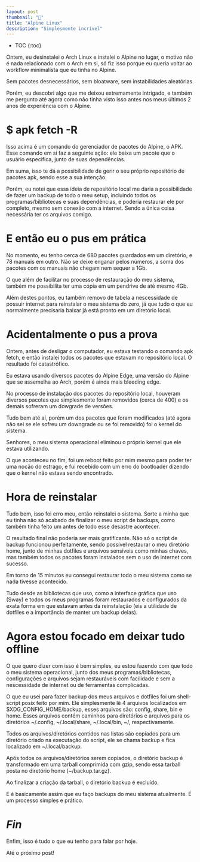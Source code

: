 ```yaml
---
layout: post
thumbnail: "🐧"
title: "Alpine Linux"
description: "Simplesmente incrível"
---
```

* TOC
{:toc}

Ontem, eu desinstalei o Arch Linux e instalei o Alpine no lugar, o motivo
não é nada relacionado com o Arch em si, só fiz isso porque eu queria voltar ao
workflow minimalista que eu tinha no Alpine.

Sem pacotes desnecessários,
sem bloatware, sem instabilidades aleatórias.

Porém, eu descobri algo
que me deixou extremamente intrigado, e também me pergunto até agora como não
tinha visto isso antes nos meus últimos 2 anos de experiência com o Alpine.

# $ apk fetch -R

Isso acima é um comando do gerenciador de pacotes do
Alpine, o APK. Esse comando em si faz a seguinte ação: ele baixa um pacote que
o usuário especifica, junto de suas dependências.

Em suma, isso te dá a
possibilidade de gerir o seu próprio repositório de pacotes apk, sendo esse a
sua intenção.

Porém, eu notei que essa ideia de repositório local me
daria a possibilidade de fazer um backup de todo o meu setup, incluindo todos
os programas/bibliotecas e suas dependências, e poderia restaurar ele por
completo, mesmo sem conexão com a internet. Sendo a única coisa necessária ter
os arquivos comigo.

# E então eu o pus em prática

No momento, eu
tenho cerca de 680 pacotes guardados em um diretório, e 78 manuais em outro.
Não se deixe enganar pelos números, a soma dos pacotes com os manuais não
chegam nem sequer a 1Gb.

O que além de facilitar no processo de
restauração do meu sistema, também me possibilita ter uma cópia em um pendrive
de até mesmo 4Gb.

Além destes pontos, eu também removo de tabela a
nescessidade de possuir internet para reinstalar o meu sistema do zero, já que
tudo o que eu normalmente precisaria baixar já está pronto em um diretório
local.

# Acidentalmente o pus a prova

Ontem, antes de desligar o
computador, eu estava testando o comando apk fetch, e então instalei todos os
pacotes que estavam no repositório local. O resultado foi catastrófico.

Eu estava usando diversos pacotes do Alpine Edge, uma versão do Alpine que
se assemelha ao Arch, porém é ainda mais bleeding edge.

No processo de
instalação dos pacotes do repositório local, houveram diversos pacotes que
simplesmente foram removidos (cerca de 400) e os demais sofreram um dowgrade de
versões.

Tudo bem até aí, porém um dos pacotes que foram modificados
(até agora não sei se ele sofreu um downgrade ou se foi removido) foi o kernel
do sistema.

Senhores, o meu sistema operacional eliminou o próprio
kernel que ele estava utilizando.

O que aconteceu no fim, foi um reboot
feito por mim mesmo para poder ter uma nocão do estrago, e fui recebido com um
erro do bootloader dizendo que o kernel não estava sendo encontrado.

# Hora de reinstalar

Tudo bem, isso foi erro meu, então reinstalei o
sistema. Sorte a minha que eu tinha não só acabado de finalizar o meu script de
backups, como também tinha feito um antes de todo esse desastre acontecer.

O resultado final não poderia ser mais gratificante. Não só o script de
backup funcionou perfeitamente, sendo possível restaurar o meu diretório home,
junto de minhas dotfiles e arquivos sensíveis como minhas chaves, mas também
todos os pacotes foram instalados sem o uso de internet com sucesso.

Em
torno de 15 minutos eu consegui restaurar todo o meu sistema como se nada
tivesse acontecido.

Tudo desde as bibliotecas que uso, como a interface
gráfica que uso (Sway) e todos os meus programas foram restaurados e
configurados da exata forma em que estavam antes da reinstalação (eis a
utilidade de dotfiles e a importância de manter um backup delas).

# Agora estou focado em deixar tudo offline

O que quero dizer com isso é bem
simples, eu estou fazendo com que todo o meu sistema operacional, junto dos
meus programas/bibliotecas, configurações e arquivos sejam restauráveis com
facilidade e sem a nescessidade de internet ou de ferramentas complicadas.

O que eu usei para fazer backup dos meus arquivos e dotfiles foi um
shell-script posix feito por mim. Ele simplesmente lê 4 arquivos localizados em
$XDG\_CONFIG\_HOME/backup, esses arquivos são: config, share, bin e home. Esses
arquivos contém caminhos para diretórios e arquivos para os diretórios
~/.config, ~/.local/share, ~/.local/bin, ~/, respectivamente.

Todos os
arquivos/diretórios contidos nas listas são copiados para um diretório criado
na executação do script, ele se chama backup e fica localizado em
~/.local/backup.

Após todos os arquivos/diretórios serem copiados, o
diretório backup é transformado em uma tarball comprimida com gzip, sendo essa
tarball posta no diretório home (~/backup.tar.gz).

Ao finalizar a
criação da tarball, o diretório backup é excluído.

E é basicamente assim
que eu faço backups do meu sistema atualmente. É um processo simples e
prático.

# _Fin_

Enfim, isso é tudo o que eu tenho para
falar por hoje.

Até o próximo post!
